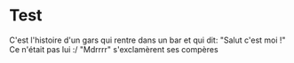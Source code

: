 # Test

C'est l'histoire d'un gars qui rentre dans un bar et qui dit:
"Salut c'est moi !"
Ce n'était pas lui :/
"Mdrrrr" s'exclamèrent ses compères
